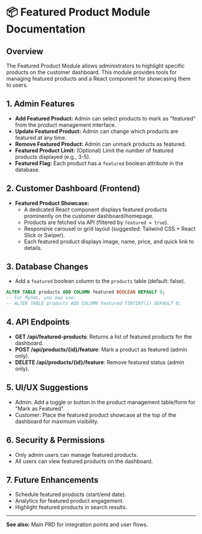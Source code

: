 # 📦 Featured Product Module Documentation

## Overview

The Featured Product Module allows administrators to highlight specific products on the customer dashboard. This module provides tools for managing featured products and a React component for showcasing them to users.

## 1. Admin Features

- **Add Featured Product:** Admin can select products to mark as "featured" from the product management interface.
- **Update Featured Product:** Admin can change which products are featured at any time.
- **Remove Featured Product:** Admin can unmark products as featured.
- **Featured Product Limit:** (Optional) Limit the number of featured products displayed (e.g., 3-5).
- **Featured Flag:** Each product has a `featured` boolean attribute in the database.

## 2. Customer Dashboard (Frontend)

- **Featured Product Showcase:**
    - A dedicated React component displays featured products prominently on the customer dashboard/homepage.
    - Products are fetched via API (filtered by `featured = true`).
    - Responsive carousel or grid layout (suggested: Tailwind CSS + React Slick or Swiper).
    - Each featured product displays image, name, price, and quick link to details.

## 3. Database Changes

- Add a `featured` boolean column to the `products` table (default: false).

```sql
ALTER TABLE products ADD COLUMN featured BOOLEAN DEFAULT 0;
-- For MySQL, you may use:
-- ALTER TABLE products ADD COLUMN featured TINYINT(1) DEFAULT 0;
```

## 4. API Endpoints

- **GET /api/featured-products**: Returns a list of featured products for the dashboard.
- **POST /api/products/{id}/feature**: Mark a product as featured (admin only).
- **DELETE /api/products/{id}/feature**: Remove featured status (admin only).

## 5. UI/UX Suggestions

- Admin: Add a toggle or button in the product management table/form for "Mark as Featured".
- Customer: Place the featured product showcase at the top of the dashboard for maximum visibility.

## 6. Security & Permissions

- Only admin users can manage featured products.
- All users can view featured products on the dashboard.

## 7. Future Enhancements

- Schedule featured products (start/end date).
- Analytics for featured product engagement.
- Highlight featured products in search results.

---

**See also:** Main PRD for integration points and user flows.
